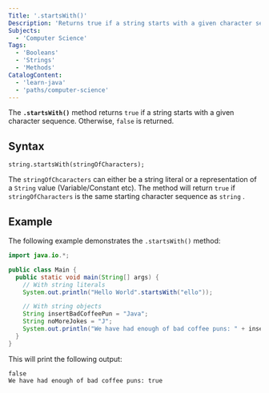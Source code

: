 ```yaml
---
Title: '.startsWith()'
Description: 'Returns true if a string starts with a given character sequence and false otherwise.'
Subjects:
  - 'Computer Science'
Tags:
  - 'Booleans'
  - 'Strings'
  - 'Methods'
CatalogContent:
  - 'learn-java'
  - 'paths/computer-science'
---
```


The **`.startsWith()`** method returns `true` if a string starts with a given character sequence. Otherwise, `false` is returned.

## Syntax

```pseudo
string.startsWith(stringOfCharacters);
```

The `stringOfChcaracters` can either be a string literal or a representation of a `String` value (Variable/Constant etc). 
The method will return `true` if `stringOfCharacters` is the same starting character sequence as `string` .

## Example

The following example demonstrates the `.startsWith()` method:

```java
import java.io.*;

public class Main {
  public static void main(String[] args) {
    // With string literals
    System.out.println("Hello World".startsWith("ello"));

    // With string objects
    String insertBadCoffeePun = "Java";
    String noMoreJokes = "J";
    System.out.println("We have had enough of bad coffee puns: " + insertBadCoffeePun.startsWith(noMoreJokes));
  }
}
```

This will print the following output:

```shell
false
We have had enough of bad coffee puns: true
```
